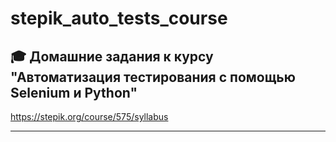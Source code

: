 # stepik_auto_tests_course

🎓 Домашние задания к курсу "Автоматизация тестирования с помощью Selenium и Python"
---

https://stepik.org/course/575/syllabus

---

